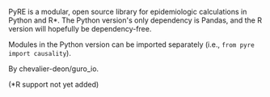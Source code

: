 PyRE is a modular, open source library for epidemiologic calculations in Python and R*. The Python version's only dependency is Pandas, and the R version will hopefully be dependency-free.

Modules in the Python version can be imported separately (i.e., `from pyre import causality`).

By chevalier-deon/guro_io.

(*R support not yet added)
